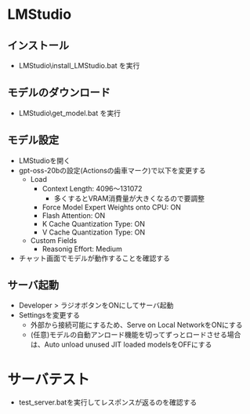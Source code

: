 # LMStudio
## インストール
- LMStudio\install_LMStudio.bat を実行
## モデルのダウンロード
- LMStudio\get_model.bat を実行
## モデル設定
- LMStudioを開く
- gpt-oss-20bの設定(Actionsの歯車マーク)で以下を変更する
    - Load
        - Context Length: 4096～131072
            - 多くするとVRAM消費量が大きくなるので要調整
        - Force Model Expert Weights onto CPU: ON
        - Flash Attention: ON
        - K Cache Quantization Type: ON
        - V Cache Quantization Type: ON
    - Custom Fields
        - Reasonig Effort: Medium
- チャット画面でモデルが動作することを確認する
## サーバ起動
- Developer > ラジオボタンをONにしてサーバ起動
- Settingsを変更する
    - 外部から接続可能にするため、Serve on Local NetworkをONにする
    - (任意)モデルの自動アンロード機能を切ってずっとロードさせる場合は、Auto unload unused JIT loaded modelsをOFFにする
# サーバテスト
- test_server.batを実行してレスポンスが返るのを確認する